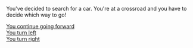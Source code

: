 You've decided to search for a car. You're at a crossroad and you have to decide which way to go!

[You continue going forward](mainSt.md)  
[You turn left](../food/avenueP.md)  
[You turn right](shoreRd.md)  